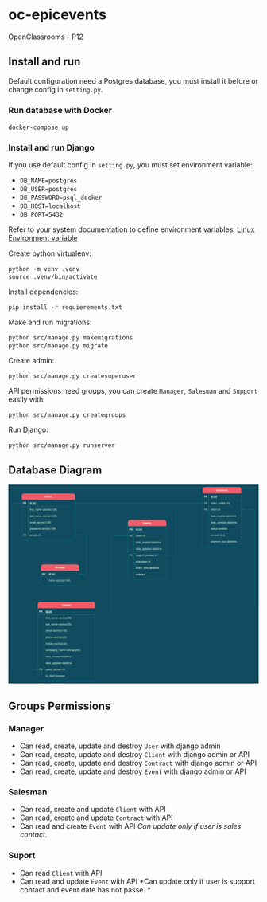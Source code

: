 # oc-epicevents

OpenClassrooms - P12

## Install and run

Default configuration need a Postgres database, you must install it before or change config in `setting.py`.

### Run database with Docker

```shell
docker-compose up
```


### Install and run Django

If you use default config in `setting.py`, you must set environment variable:
- `DB_NAME=postgres`
- `DB_USER=postgres`
- `DB_PASSWORD=psql_docker`
- `DB_HOST=localhost`
- `DB_PORT=5432`

Refer to your system documentation to define environment variables.
[Linux Environment variable](https://wiki.archlinux.org/title/Environment_variables#Per_user)


Create python virtualenv:
```shell
python -m venv .venv
source .venv/bin/activate
```

Install dependencies:
```shell
pip install -r requierements.txt
```

Make and run migrations:
```shell
python src/manage.py makemigrations
python src/manage.py migrate
```

Create admin:
```shell
python src/manage.py createsuperuser
```

API permissions need groups, you can create `Manager`, `Salesman` and `Support`
easily with:
```shell
python src/manage.py creategroups
```

Run Django:
```
python src/manage.py runserver
```

## Database Diagram

<img src="./erd.png"/>


## Groups Permissions


### Manager

- Can read, create, update and destroy `User` with django admin
- Can read, create, update and destroy `Client` with django admin or API
- Can read, create, update and destroy `Contract` with django admin or API
- Can read, create, update and destroy `Event` with django admin or API


### Salesman

- Can read, create and update `Client` with API
- Can read, create and update `Contract` with API
- Can read and create `Event` with API
*Can update only if user is sales contact.*


### Suport

- Can read `Client` with API
- Can read and update `Event` with API
*Can update only if user is support contact and event date has not passe. *
